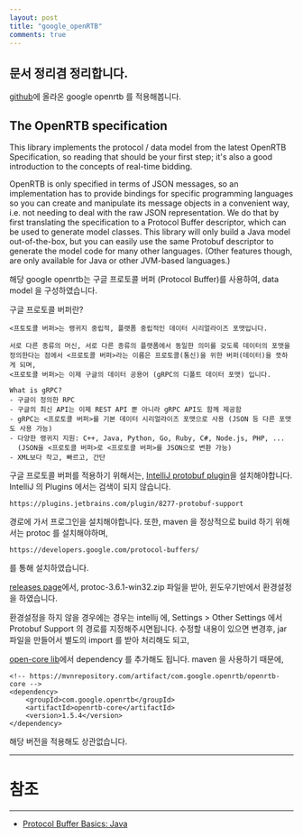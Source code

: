 ```yaml
---
layout: post
title: "google_openRTB"
comments: true
---
```


문서 정리겸 정리합니다.
----


[github](https://github.com/google/openrtb)에 올라온 google openrtb 를 적용해봅니다.

The OpenRTB specification
----

This library implements the protocol / data model from the latest OpenRTB Specification, so reading that should be your first step; it's also a good introduction to the concepts of real-time bidding.

OpenRTB is only specified in terms of JSON messages, so an implementation has to provide bindings for specific programming languages so you can create and manipulate its message objects in a convenient way, i.e. not needing to deal with the raw JSON representation. We do that by first translating the specification to a Protocol Buffer descriptor, which can be used to generate model classes. This library will only build a Java model out-of-the-box, but you can easily use the same Protobuf descriptor to generate the model code for many other languages. (Other features though, are only available for Java or other JVM-based languages.)

해당 google openrtb는 구글 프로토콜 버퍼 (Protocol Buffer)를 사용하여,
data model 을 구성하였습니다.

구글 프로토콜 버퍼란?

````
<프토토콜 버퍼>는 랭귀지 중립적, 플랫폼 중립적인 데이터 시리얼라이즈 포맷입니다.  

서로 다른 종류의 머신, 서로 다른 종류의 플랫폼에서 동일한 의미를 갖도록 데이터의 포맷을 정의한다는 점에서 <프로토콜 버퍼>라는 이름은 프로토콜(통신)을 위한 버퍼(데이터)을 뜻하게 되며,  
<프로토콜 버퍼>는 이제 구글의 데이터 공용어 (gRPC의 디폴트 데이터 포맷) 입니다.  

What is gRPC?
- 구글이 정의한 RPC
- 구글의 최신 API는 이제 REST API 뿐 아니라 gRPC API도 함께 제공함
- gRPC는 <프로토콜 버퍼>를 기본 데이터 시리얼라이즈 포맷으로 사용 (JSON 등 다른 포맷도 사용 가능)
- 다양한 랭귀지 지원: C++, Java, Python, Go, Ruby, C#, Node.js, PHP, ...
  (JSON을 <프로토콜 버퍼>로 <프로토콜 버퍼>를 JSON으로 변환 가능)
- XML보다 작고, 빠르고, 간단

````

구글 프로토콜 버퍼를 적용하기 위해서는,
[IntelliJ protobuf plugin](https://github.com/protostuff/protobuf-jetbrains-plugin.git)을 설치해야합니다.
IntelliJ 의 Plugins 에서는 검색이 되지 않습니다.

```
https://plugins.jetbrains.com/plugin/8277-protobuf-support
```
경로에 가서 프로그인을 설치해야합니다.
또한, maven 을 정상적으로 build 하기 위해서는 protoc 를 설치해야하며,
```
https://developers.google.com/protocol-buffers/
```
를 통해 설치하였습니다.

[releases page](https://github.com/protocolbuffers/protobuf/releases/tag/v3.6.1)에서,
protoc-3.6.1-win32.zip 파일을 받아, 윈도우기반에서 환경설정을 하였습니다.

환경설정을 하지 않을 경우에는 경우는 intellij 에, Settings > Other Settings 에서 Protobuf Support 의 경로를 지정해주시면됩니다.
수정할 내용이 있으면 변경후, jar 파일을 만들어서 별도의 import 를 받아 처리해도 되고,

[open-core lib](https://mvnrepository.com/artifact/com.google.openrtb/openrtb-core)에서 dependency 를 추가해도 됩니다.
maven 을 사용하기 때문에,
```
<!-- https://mvnrepository.com/artifact/com.google.openrtb/openrtb-core -->
<dependency>
    <groupId>com.google.openrtb</groupId>
    <artifactId>openrtb-core</artifactId>
    <version>1.5.4</version>
</dependency>
```
해당 버전을 적용해도 상관없습니다.


-----
# 참조
-----

* [Protocol Buffer Basics: Java](https://developers.google.com/protocol-buffers/docs/javatutorial)
